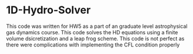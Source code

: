 # 1D-Hydro-Solver
This code was written for HW5 as a part of an graduate level astrophysical gas dynamics course. This code solves the HD equations using a finite volume dsicretization and a leap frog scheme. This code is not perfect as there were complications with implementing the CFL condition properly
